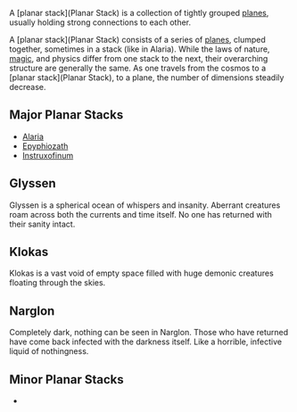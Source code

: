 A [planar stack](Planar Stack) is a collection of tightly grouped [planes](Planes), usually holding strong connections to each other. 

A [planar stack](Planar Stack) consists of a series of [planes](Planes), clumped together, sometimes in a stack (like in Alaria). While the laws of nature, [magic](Magic), and physics differ from one stack to the next, their overarching structure are generally the same. As one travels from the cosmos to a [planar stack](Planar Stack), to a plane, the number of dimensions steadily decrease.

## Major Planar Stacks

- [Alaria](Alaria)
- [Epyphiozath](Epyphiozath)
- [Instruxofinum](Instruxofinum)

## Glyssen

Glyssen is a spherical ocean of whispers and insanity. Aberrant creatures roam across both the currents and time itself. No one has returned with their sanity intact.

## Klokas

Klokas is a vast void of empty space filled with huge demonic creatures floating through the skies. 

## Narglon

Completely dark, nothing can be seen in Narglon. Those who have returned have come back infected with the darkness itself. Like a horrible, infective liquid of nothingness. 

## Minor Planar Stacks

- 